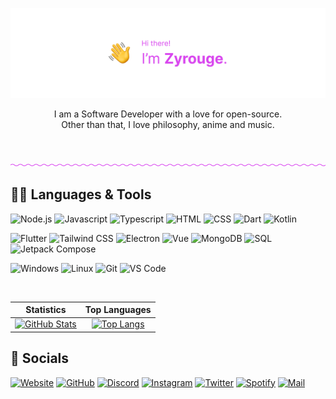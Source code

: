 [![](./media/banner-friendly-transparent.png)](https://zyrouge.is-a.dev/)

<p align="center">
I am a Software Developer with a love for open-source.<br>
Other than that, I love philosophy, anime and music.
</p>

<br>

[![](./media/divider.png)](https://zyrouge.is-a.dev/)

## 👨‍💻 Languages & Tools

![Node.js](https://img.shields.io/static/v1?style=flat-square&label=&message=Node.js&color=262626&logo=nodedotjs&logoColor=d946ef)
![Javascript](https://img.shields.io/static/v1?style=flat-square&label=&message=Javascript&color=262626&logo=javascript&logoColor=d946ef)
![Typescript](https://img.shields.io/static/v1?style=flat-square&label=&message=Typescript&color=262626&logo=typescript&logoColor=d946ef)
![HTML](https://img.shields.io/static/v1?style=flat-square&label=&message=HTML&color=262626&logo=html5&logoColor=d946ef)
![CSS](https://img.shields.io/static/v1?style=flat-square&label=&message=CSS&color=262626&logo=css3&logoColor=d946ef)
![Dart](https://img.shields.io/static/v1?style=flat-square&label=&message=Dart&color=262626&logo=dart&logoColor=d946ef)
![Kotlin](https://img.shields.io/static/v1?style=flat-square&label=&message=Kotlin&color=262626&logo=kotlin&logoColor=d946ef)

![Flutter](https://img.shields.io/static/v1?style=flat-square&label=&message=Flutter&color=262626&logo=flutter&logoColor=d946ef)
![Tailwind CSS](https://img.shields.io/static/v1?style=flat-square&label=&message=Tailwind%20CSS&color=262626&logo=tailwindcss&logoColor=d946ef)
![Electron](https://img.shields.io/static/v1?style=flat-square&label=&message=Electron&color=262626&logo=electron&logoColor=d946ef)
![Vue](https://img.shields.io/static/v1?style=flat-square&label=&message=Vue&color=262626&logo=vuedotjs&logoColor=d946ef)
![MongoDB](https://img.shields.io/static/v1?style=flat-square&label=&message=MongoDB&color=262626&logo=mongodb&logoColor=d946ef)
![SQL](https://img.shields.io/static/v1?style=flat-square&label=&message=SQL&color=262626&logo=sqlite&logoColor=d946ef)
![Jetpack Compose](https://img.shields.io/static/v1?style=flat-square&label=&message=Jetpack%20Compose&color=262626&logo=jetpack-compose&logoColor=d946ef)

![Windows](https://img.shields.io/static/v1?style=flat-square&label=&message=Windows&color=262626&logo=windows&logoColor=d946ef)
![Linux](https://img.shields.io/static/v1?style=flat-square&label=&message=Linux&color=262626&logo=linux&logoColor=d946ef)
![Git](https://img.shields.io/static/v1?style=flat-square&label=&message=Git&color=262626&logo=git&logoColor=d946ef)
![VS Code](https://img.shields.io/static/v1?style=flat-square&label=&message=VS%20Code&color=262626&logo=visualstudiocode&logoColor=d946ef)

<br>

|                                                                                                             Statistics                                                                                                             |                                                                                                               Top Languages                                                                                                               |
| :--------------------------------------------------------------------------------------------------------------------------------------------------------------------------------------------------------------------------------: | :---------------------------------------------------------------------------------------------------------------------------------------------------------------------------------------------------------------------------------------: |
| [![GitHub Stats](https://github-readme-stats.zohan.tech/api?username=zyrouge&show_icons=true&hide_border=true&title_color=D946EF&text_color=D946EF&icon_color=a234b3&bg_color=171717&hide_title=true)](https://github.com/zyrouge) | [![Top Langs](https://github-readme-stats.zohan.tech/api/top-langs/?username=zyrouge&layout=compact&hide_border=true&title_color=D946EF&text_color=D946EF&icon_color=D946EF&bg_color=171717&hide_title=true)](https://github.com/zyrouge) |

## 💜 Socials

[![Website](https://img.shields.io/static/v1?style=flat-square&label=&message=Website&color=262626&logo=aboutdotme&logoColor=d946ef)](https:///zyrouge.is-a.dev/)
[![GitHub](https://img.shields.io/static/v1?style=flat-square&label=&message=GitHub&color=262626&logo=github&logoColor=d946ef)](https://github.com/zyrouge)
[![Discord](https://img.shields.io/static/v1?style=flat-square&label=&message=Discord&color=262626&logo=discord&logoColor=d946ef)](https://zyrouge.is-a.dev/redirect/discord)
[![Instagram](https://img.shields.io/static/v1?style=flat-square&label=&message=Instagram&color=262626&logo=instagram&logoColor=d946ef)](https://zyrouge.is-a.dev/redirect/instagram)
[![Twitter](https://img.shields.io/static/v1?style=flat-square&label=&message=Twitter&color=262626&logo=twitter&logoColor=d946ef)](https://zyrouge.is-a.dev/redirect/twitter)
[![Spotify](https://img.shields.io/static/v1?style=flat-square&label=&message=Spotify&color=262626&logo=spotify&logoColor=d946ef)](https://open.spotify.com/user/1j18hwidprlbek2qngojdan7d)
[![Mail](https://img.shields.io/static/v1?style=flat-square&label=&message=Mail&color=262626&logo=gmail&logoColor=d946ef)](mailto:zyrouge@gmail.com)
